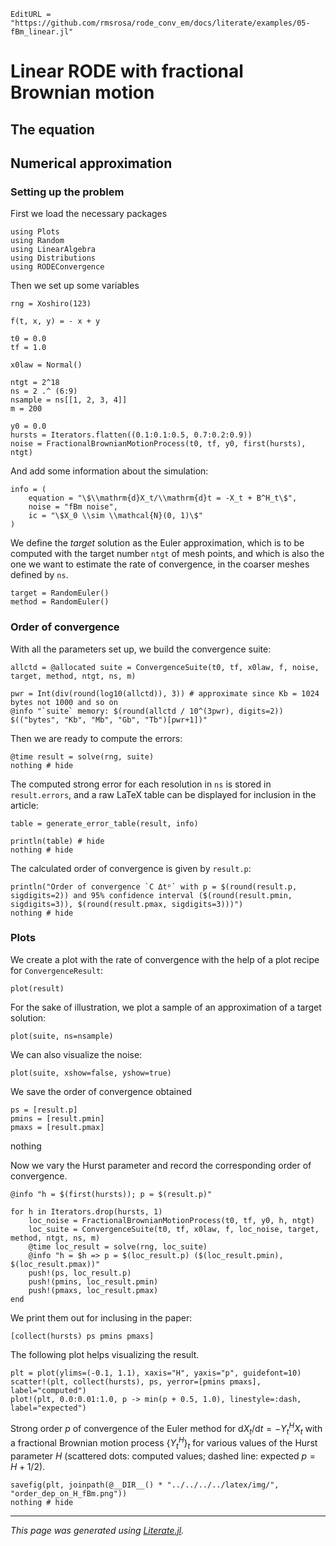 ```@meta
EditURL = "https://github.com/rmsrosa/rode_conv_em/docs/literate/examples/05-fBm_linear.jl"
```

# Linear RODE with fractional Brownian motion

## The equation

## Numerical approximation

### Setting up the problem

First we load the necessary packages

````@example 05-fBm_linear
using Plots
using Random
using LinearAlgebra
using Distributions
using RODEConvergence
````

Then we set up some variables

````@example 05-fBm_linear
rng = Xoshiro(123)

f(t, x, y) = - x + y

t0 = 0.0
tf = 1.0

x0law = Normal()

ntgt = 2^18
ns = 2 .^ (6:9)
nsample = ns[[1, 2, 3, 4]]
m = 200

y0 = 0.0
hursts = Iterators.flatten((0.1:0.1:0.5, 0.7:0.2:0.9))
noise = FractionalBrownianMotionProcess(t0, tf, y0, first(hursts), ntgt)
````

And add some information about the simulation:

````@example 05-fBm_linear
info = (
    equation = "\$\\mathrm{d}X_t/\\mathrm{d}t = -X_t + B^H_t\$",
    noise = "fBm noise",
    ic = "\$X_0 \\sim \\mathcal{N}(0, 1)\$"
)
````

We define the *target* solution as the Euler approximation, which is to be computed with the target number `ntgt` of mesh points, and which is also the one we want to estimate the rate of convergence, in the coarser meshes defined by `ns`.

````@example 05-fBm_linear
target = RandomEuler()
method = RandomEuler()
````

### Order of convergence

With all the parameters set up, we build the convergence suite:

````@example 05-fBm_linear
allctd = @allocated suite = ConvergenceSuite(t0, tf, x0law, f, noise, target, method, ntgt, ns, m)

pwr = Int(div(round(log10(allctd)), 3)) # approximate since Kb = 1024 bytes not 1000 and so on
@info "`suite` memory: $(round(allctd / 10^(3pwr), digits=2)) $(("bytes", "Kb", "Mb", "Gb", "Tb")[pwr+1])"
````

Then we are ready to compute the errors:

````@example 05-fBm_linear
@time result = solve(rng, suite)
nothing # hide
````

The computed strong error for each resolution in `ns` is stored in `result.errors`, and a raw LaTeX table can be displayed for inclusion in the article:

````@example 05-fBm_linear
table = generate_error_table(result, info)

println(table) # hide
nothing # hide
````

The calculated order of convergence is given by `result.p`:

````@example 05-fBm_linear
println("Order of convergence `C Δtᵖ` with p = $(round(result.p, sigdigits=2)) and 95% confidence interval ($(round(result.pmin, sigdigits=3)), $(round(result.pmax, sigdigits=3)))")
nothing # hide
````

### Plots

We create a plot with the rate of convergence with the help of a plot recipe for `ConvergenceResult`:

````@example 05-fBm_linear
plot(result)
````

For the sake of illustration, we plot a sample of an approximation of a target solution:

````@example 05-fBm_linear
plot(suite, ns=nsample)
````

We can also visualize the noise:

````@example 05-fBm_linear
plot(suite, xshow=false, yshow=true)
````

We save the order of convergence obtained

````@example 05-fBm_linear
ps = [result.p]
pmins = [result.pmin]
pmaxs = [result.pmax]
````

nothing

Now we vary the Hurst parameter and record the corresponding order of convergence.

````@example 05-fBm_linear
@info "h = $(first(hursts)); p = $(result.p)"

for h in Iterators.drop(hursts, 1)
    loc_noise = FractionalBrownianMotionProcess(t0, tf, y0, h, ntgt)
    loc_suite = ConvergenceSuite(t0, tf, x0law, f, loc_noise, target, method, ntgt, ns, m)
    @time loc_result = solve(rng, loc_suite)
    @info "h = $h => p = $(loc_result.p) ($(loc_result.pmin), $(loc_result.pmax))"
    push!(ps, loc_result.p)
    push!(pmins, loc_result.pmin)
    push!(pmaxs, loc_result.pmax)
end
````

We print them out for inclusing in the paper:

````@example 05-fBm_linear
[collect(hursts) ps pmins pmaxs]
````

The following plot helps visualizing the result.

````@example 05-fBm_linear
plt = plot(ylims=(-0.1, 1.1), xaxis="H", yaxis="p", guidefont=10)
scatter!(plt, collect(hursts), ps, yerror=[pmins pmaxs], label="computed")
plot!(plt, 0.0:0.01:1.0, p -> min(p + 0.5, 1.0), linestyle=:dash, label="expected")
````

Strong order $p$ of convergence of the Euler method for $\mathrm{d}X_t/\mathrm{d}t = - Y_t^H X_t$ with a fractional Brownian motion process $\{Y_t^H\}_t$ for various values of the Hurst parameter $H$ (scattered dots: computed values; dashed line: expected $p = H + 1/2$).

````@example 05-fBm_linear
savefig(plt, joinpath(@__DIR__() * "../../../../latex/img/", "order_dep_on_H_fBm.png"))
nothing # hide
````

---

*This page was generated using [Literate.jl](https://github.com/fredrikekre/Literate.jl).*

